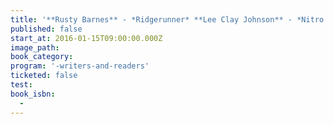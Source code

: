 ```yaml
---
title: '**Rusty Barnes** - *Ridgerunner* **Lee Clay Johnson** - *Nitro Mountain*'
published: false
start_at: 2016-01-15T09:00:00.000Z
image_path:
book_category:
program: '-writers-and-readers'
ticketed: false
test:
book_isbn:
  -
---
```


